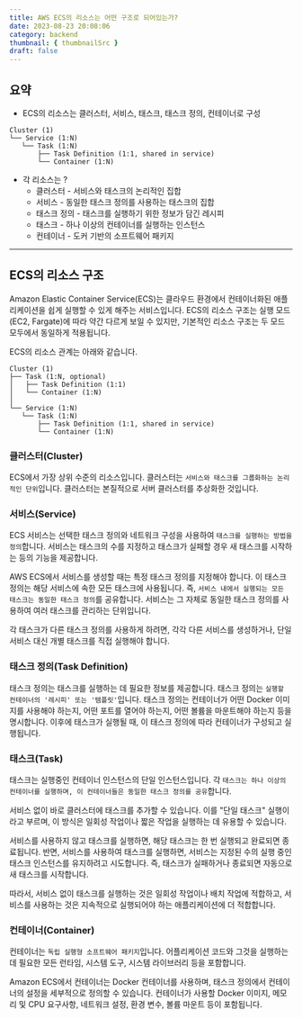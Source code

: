 ```yaml
---
title: AWS ECS의 리소스는 어떤 구조로 되어있는가?
date: 2023-08-23 20:08:06
category: backend
thumbnail: { thumbnailSrc }
draft: false
---
```


## 요약

- ECS의 리소스는 클러스터, 서비스, 태스크, 태스크 정의, 컨테이너로 구성

```
Cluster (1)
└── Service (1:N)
   └── Task (1:N)
       ├── Task Definition (1:1, shared in service)
       └── Container (1:N)
```

- 각 리소스는 ?
  - 클러스터 - 서비스와 태스크의 논리적인 집합
  - 서비스 - 동일한 태스크 정의를 사용하는 태스크의 집합
  - 태스크 정의 - 태스크를 실행하기 위한 정보가 담긴 레시피
  - 태스크 - 하나 이상의 컨테이너를 실행하는 인스턴스
  - 컨테이너 - 도커 기반의 소프트웨어 패키지

---

## ECS의 리소스 구조

Amazon Elastic Container Service(ECS)는 클라우드 환경에서 컨테이너화된 애플리케이션을 쉽게 실행할 수 있게 해주는 서비스입니다. ECS의 리소스 구조는 실행 모드(EC2, Fargate)에 따라 약간 다르게 보일 수 있지만, 기본적인 리소스 구조는 두 모드 모두에서 동일하게 적용됩니다.

ECS의 리소스 관계는 아래와 같습니다.

```
Cluster (1)
├── Task (1:N, optional)
│   ├── Task Definition (1:1)
│   └── Container (1:N)
│
└── Service (1:N)
   └── Task (1:N)
       ├── Task Definition (1:1, shared in service)
       └── Container (1:N)
```

### 클러스터(Cluster)

ECS에서 가장 상위 수준의 리소스입니다. 클러스터는 `서비스와 태스크를 그룹화하는 논리적인 단위`입니다. 클러스터는 본질적으로 서버 클러스터를 추상화한 것입니다.

### 서비스(Service)

ECS 서비스는 선택한 태스크 정의와 네트워크 구성을 사용하여 `태스크를 실행하는 방법을 정의`합니다. 서비스는 태스크의 수를 지정하고 태스크가 실패할 경우 새 태스크를 시작하는 등의 기능을 제공합니다.

AWS ECS에서 서비스를 생성할 때는 특정 태스크 정의를 지정해야 합니다. 이 태스크 정의는 해당 서비스에 속한 모든 태스크에 사용됩니다. 즉, `서비스 내에서 실행되는 모든 태스크는 동일한 태스크 정의`를 공유합니다. 서비스는 그 자체로 동일한 태스크 정의를 사용하여 여러 태스크를 관리하는 단위입니다.

각 태스크가 다른 태스크 정의를 사용하게 하려면, 각각 다른 서비스를 생성하거나, 단일 서비스 대신 개별 태스크를 직접 실행해야 합니다.

### 태스크 정의(Task Definition)

태스크 정의는 태스크를 실행하는 데 필요한 정보를 제공합니다. 태스크 정의는 `실행할 컨테이너의 '레시피' 또는 '템플릿'`입니다. 태스크 정의는 컨테이너가 어떤 Docker 이미지를 사용해야 하는지, 어떤 포트를 열어야 하는지, 어떤 볼륨을 마운트해야 하는지 등을 명시합니다. 이후에 태스크가 실행될 때, 이 태스크 정의에 따라 컨테이너가 구성되고 실행됩니다.

### 태스크(Task)

태스크는 실행중인 컨테이너 인스턴스의 단일 인스턴스입니다. 각 `태스크는 하나 이상의 컨테이너를 실행하며, 이 컨테이너들은 동일한 태스크 정의를 공유`합니다.

서비스 없이 바로 클러스터에 태스크를 추가할 수 있습니다. 이를 "단일 태스크" 실행이라고 부르며, 이 방식은 일회성 작업이나 짧은 작업을 실행하는 데 유용할 수 있습니다.

서비스를 사용하지 않고 태스크를 실행하면, 해당 태스크는 한 번 실행되고 완료되면 종료됩니다. 반면, 서비스를 사용하여 태스크를 실행하면, 서비스는 지정된 수의 실행 중인 태스크 인스턴스를 유지하려고 시도합니다. 즉, 태스크가 실패하거나 종료되면 자동으로 새 태스크를 시작합니다.

따라서, 서비스 없이 태스크를 실행하는 것은 일회성 작업이나 배치 작업에 적합하고, 서비스를 사용하는 것은 지속적으로 실행되어야 하는 애플리케이션에 더 적합합니다.

### 컨테이너(Container)

컨테이너는 `독립 실행형 소프트웨어 패키지`입니다. 어플리케이션 코드와 그것을 실행하는 데 필요한 모든 런타임, 시스템 도구, 시스템 라이브러리 등을 포함합니다.

Amazon ECS에서 컨테이너는 Docker 컨테이너를 사용하며, 태스크 정의에서 컨테이너의 설정을 세부적으로 정의할 수 있습니다. 컨테이너가 사용할 Docker 이미지, 메모리 및 CPU 요구사항, 네트워크 설정, 환경 변수, 볼륨 마운트 등이 포함됩니다.

